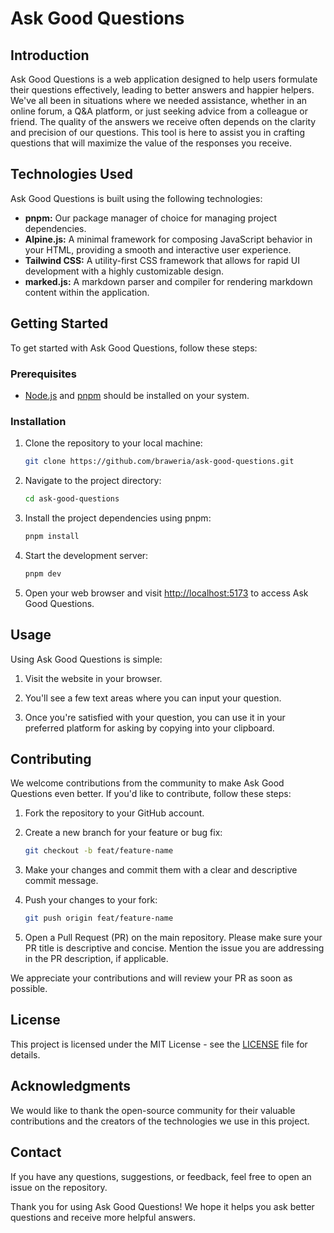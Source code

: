 # Ask Good Questions

## Introduction

Ask Good Questions is a web application designed to help users formulate their questions effectively, leading to better answers and happier helpers. We've all been in situations where we needed assistance, whether in an online forum, a Q&A platform, or just seeking advice from a colleague or friend. The quality of the answers we receive often depends on the clarity and precision of our questions. This tool is here to assist you in crafting questions that will maximize the value of the responses you receive.

## Technologies Used

Ask Good Questions is built using the following technologies:

- **pnpm:** Our package manager of choice for managing project dependencies.
- **Alpine.js:** A minimal framework for composing JavaScript behavior in your HTML, providing a smooth and interactive user experience.
- **Tailwind CSS:** A utility-first CSS framework that allows for rapid UI development with a highly customizable design.
- **marked.js:** A markdown parser and compiler for rendering markdown content within the application.

## Getting Started

To get started with Ask Good Questions, follow these steps:

### Prerequisites

- [Node.js](https://nodejs.org/) and [pnpm](https://pnpm.io/) should be installed on your system.

### Installation

1. Clone the repository to your local machine:

   ```bash
   git clone https://github.com/braweria/ask-good-questions.git
   ```

2. Navigate to the project directory:

   ```bash
   cd ask-good-questions
   ```

3. Install the project dependencies using pnpm:

   ```bash
   pnpm install
   ```

4. Start the development server:

   ```bash
   pnpm dev
   ```

5. Open your web browser and visit [http://localhost:5173](http://localhost:5173) to access Ask Good Questions.

## Usage

Using Ask Good Questions is simple:

1. Visit the website in your browser.

2. You'll see a few text areas where you can input your question.

3. Once you're satisfied with your question, you can use it in your preferred platform for asking by copying into your clipboard.

## Contributing

We welcome contributions from the community to make Ask Good Questions even better. If you'd like to contribute, follow these steps:

1. Fork the repository to your GitHub account.

2. Create a new branch for your feature or bug fix:

   ```bash
   git checkout -b feat/feature-name
   ```

3. Make your changes and commit them with a clear and descriptive commit message.

4. Push your changes to your fork:

   ```bash
   git push origin feat/feature-name
   ```

5. Open a Pull Request (PR) on the main repository. Please make sure your PR title is descriptive and concise. Mention the issue you are addressing in the PR description, if applicable.

We appreciate your contributions and will review your PR as soon as possible.

## License

This project is licensed under the MIT License - see the [LICENSE](LICENSE) file for details.

## Acknowledgments

We would like to thank the open-source community for their valuable contributions and the creators of the technologies we use in this project.

## Contact

If you have any questions, suggestions, or feedback, feel free to open an issue on the repository.

Thank you for using Ask Good Questions! We hope it helps you ask better questions and receive more helpful answers.
